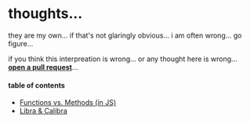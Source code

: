 # thoughts...

they are my own... if that's not glaringly obvious... i am often wrong... go figure...

if you think this interpreation is wrong... or any thought here is wrong... [**open a pull request**](https://github.com/darcyclarke/thoughts/pulls)...

#### table of contents

- [Functions vs. Methods (in JS)](functions-vs.methods.md)
- [Libra & Calibra](libra-calibra.md)
